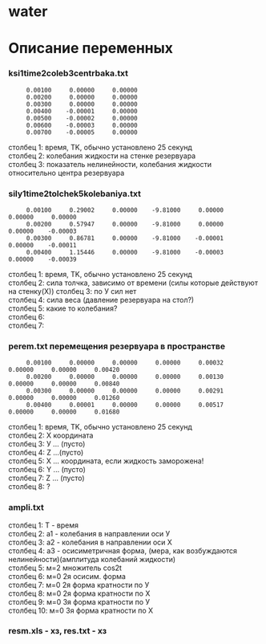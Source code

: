 # water
Описание переменных
===================

### ksi1time2coleb3centrbaka.txt
~~~~
     0.00100     0.00000     0.00000
     0.00200     0.00000     0.00000
     0.00300     0.00000     0.00000
     0.00400    -0.00001     0.00000
     0.00500    -0.00002     0.00000
     0.00600    -0.00003     0.00000
     0.00700    -0.00005     0.00000
~~~~
столбец 1: время, TK, обычно установлено 25 секунд  
столбец 2: колебания жидкости на стенке резервуара  
столбец 3: показатель нелинейности, колебания жидкости относительно центра резервуара  

### sily1time2tolchek5kolebaniya.txt 
~~~~
     0.00100     0.29002     0.00000    -9.81000     0.00000     0.00000     0.00000
     0.00200     0.57947     0.00000    -9.81000     0.00000     0.00000    -0.00003
     0.00300     0.86781     0.00000    -9.81000    -0.00001     0.00000    -0.00011
     0.00400     1.15446     0.00000    -9.81000    -0.00003     0.00000    -0.00039
~~~~
столбец 1: время, TK, обычно установлено 25 секунд  
столбец 2: сила толчка, зависимо от времени (силы которые действуют на стенку(Х))
столбец 3: по У сил нет  
столбец 4: сила веса (давление резервуара на стол?)  
столбец 5: какие то колебания?  
столбец 6:  
столбец 7:  
### perem.txt перемещения резервуара в пространстве
~~~~
     0.00100     0.00000     0.00000     0.00000     0.00032     0.00000     0.00000     0.00420
     0.00200     0.00000     0.00000     0.00000     0.00130     0.00000     0.00000     0.00840
     0.00300     0.00000     0.00000     0.00000     0.00291     0.00000     0.00000     0.01260
     0.00400     0.00001     0.00000     0.00000     0.00517     0.00000     0.00000     0.01680
~~~~
столбец 1: время, TK, обычно установлено 25 секунд  
столбец 2: Х координата  
столбец 3: У ... (пусто)   
столбец 4: Z  ...(пусто)    
столбец 5: X ...  координата, если жидкость заморожена!  
столбец 6: Y ... (пусто)   
столбец 7: Z ... (пусто)  
столбец 8: ?
### ampli.txt 
столбец 1: Т - время   
столбец 2: а1 - колебания в направлении оси У  
столбец 3: а2 - колебания в направлении оси Х  
столбец 4: а3 - осисиметричная форма, (мера, как возбуждаются нелинейности)(амплитуда колебаний жидкости)  
столбец 5: м=2 множитель cos2t  
столбец 6: м=0 2я осисим. форма  
столбец 7: м=0 2я форма кратности по У  
столбец 8: м=0 2я форма кратности по Х  
столбец 9: м=0 3я форма кратности по У  
столбец 10: м=0 3я форма кратности по Х  


### resm.xls - хз, res.txt - хз
